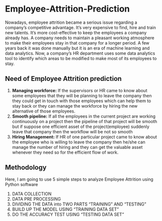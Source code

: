 # Employee-Attrition-Prediction
Nowadays, employee attrition became a serious issue regarding a company’s competitive advantage. It’s very expensive to find, hire and train new talents. It’s more cost-effective to keep the employees a company already has. A company needs to maintain a pleasant working atmosphere to make their employees stay in that company for a longer period. A few years back it was done manually but it is an era of machine learning and data analytics. Now, a company’s HR department uses some data analytics tool to identify which areas to be modified to make most of its employees to stay.

## Need of Employee Attrition prediction
1. __Managing workforce:__ If the supervisors or HR came to know about some employees that they will be planning to leave the company then they could get in touch with those employees which can help them to stay back or they can manage the workforce by hiring the new alternative of those employees.
2. __Smooth pipeline:__ If all the employees in the current project are working continuously on a project then the pipeline of that project will be smooth but if suppose one efficient asset of the project(employee) suddenly leave that company then the workflow will be not so smooth
3. __Hiring Management:__ If HR of one particular project came to know about the employee who is willing to leave the company then he/she can manage the number of hiring and they can get the valuable asset whenever they need so for the efficient flow of work.

## Methodology
Here, I am going to use 5 simple steps to analyze Employee Attrition using Python software
1. DATA COLLECTION
2. DATA PRE PROCESSING
3. DIVIDING THE DATA into TWO PARTS “TRAINING” AND “TESTING”
4. BUILD UP THE MODEL USING “TRAINING DATA SET”
5. DO THE ACCURACY TEST USING “TESTING DATA SET”
